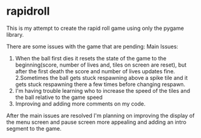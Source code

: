 # rapidroll

This is my attempt to create the rapid roll game using only the pygame library.

There are some issues with the game that are pending:
Main Issues:
1. When the ball first dies it resets the state of the game to the beginning(score, number of lives and, tiles on screen are reset), but after the first death the score and number of lives updates fine.
2.Sometimes the ball gets stuck respawning above a spike tile and it gets stuck respawning there a few times before changing respawn.
3. I'm having trouble learning who to increase the speed of the tiles and the ball relative to the game speed
4. Improving and adding more comments on my code.


After the main issues are resolved I'm planning on improving the display of the menu screen and pause screen more appealing and adding an intro segment to the game.


